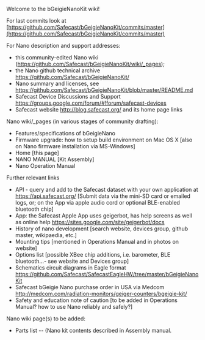 Welcome to the bGeigieNanoKit wiki!

For last commits look at [https://github.com/Safecast/bGeigieNanoKit/commits/master](https://github.com/Safecast/bGeigieNanoKit/commits/master)

For Nano description and support addresses: 
* this community-edited Nano wiki (https://github.com/Safecast/bGeigieNanoKit/wiki/_pages);
* the Nano github technical archive https://github.com/Safecast/bGeigieNanoKit/
* Nano summary and licenses, see https://github.com/Safecast/bGeigieNanoKit/blob/master/README.md
* Safecast Device Discussions and Support https://groups.google.com/forum/#!forum/safecast-devices 
* Safecast website http://blog.safecast.org/  and its home page links

Nano wiki/_pages (in various stages of community drafting):
* Features/specifications of bGeigieNano
* Firmware upgrade: how to setup build environment on Mac OS X [also on Nano firmware installation via MS-Windows]
* Home [this page]
* NANO MANUAL [Kit Assembly] 
* Nano Operation Manual 

Further relevant links
* API - query and add to the Safecast dataset with your own application at  https://api.safecast.org/  [Submit data via the mini-SD card or emailed logs, or;  on the App via apple audio cord or optional BLE-enabled bluetooth chip]
* App: the Safecast Apple App uses geigerbot, has help screens as well as online help https://sites.google.com/site/geigerbot/docs 
* History of nano development [search website, devices group, github master, wikipaedia, etc.]
* Mounting tips [mentioned in Operations Manual and in photos on website]
* Options list [possible XBee chip additions, i.e. barometer, BLE bluetooth...- see website and Devices group]
* Schematics circuit diagrams in Eagle format https://github.com/Safecast/SafecastEagleHW/tree/master/bGeigieNanoKit
* Safecast bGeigie Nano purchase order in USA via Medcom http://medcom.com/radiation-monitors/geiger-counters/bgeigie-kit/
* Safety and education note of caution [to be added in Operations Manual? how to use Nano reliably and safely?]

Nano wiki page(s) to be added:
* Parts list -- (Nano kit contents described in Assembly manual. 
